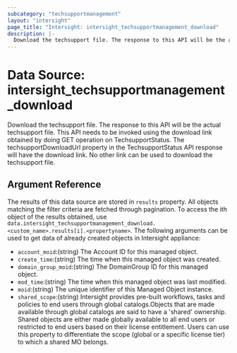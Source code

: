 ```yaml
---
subcategory: "techsupportmanagement"
layout: "intersight"
page_title: "Intersight: intersight_techsupportmanagement_download"
description: |-
  Download the techsupport file. The response to this API will be the actual techsupport file. This API needs to be invoked using the download link obtained by doing GET operation on TechsupportStatus. The techsupportDownloadUrl property in the TechsupportStatus API response will have the download link. No other link can be used to download the techsupport file.
---
```


# Data Source: intersight_techsupportmanagement_download
Download the techsupport file. The response to this API will be the actual techsupport file. This API needs to be invoked using the download link obtained by doing GET operation on TechsupportStatus. The techsupportDownloadUrl property in the TechsupportStatus API response will have the download link. No other link can be used to download the techsupport file.
## Argument Reference
The results of this data source are stored in `results` property.
All objects matching the filter criteria are fetched through pagination.
To access the ith object of the results obtained, use `data.intersight_techsupportmanagement_download.<custom_name>.results[i].<propertyname>`.
The following arguments can be used to get data of already created objects in Intersight appliance:
* `account_moid`:(string) The Account ID for this managed object. 
* `create_time`:(string) The time when this managed object was created. 
* `domain_group_moid`:(string) The DomainGroup ID for this managed object. 
* `mod_time`:(string) The time when this managed object was last modified. 
* `moid`:(string) The unique identifier of this Managed Object instance. 
* `shared_scope`:(string) Intersight provides pre-built workflows, tasks and policies to end users through global catalogs.Objects that are made available through global catalogs are said to have a 'shared' ownership. Shared objects are either made globally available to all end users or restricted to end users based on their license entitlement. Users can use this property to differentiate the scope (global or a specific license tier) to which a shared MO belongs. 
 